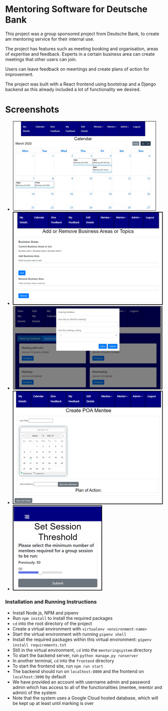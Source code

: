 # Mentoring Software for Deutsche Bank

This project was a group sponsored project from Deutsche Bank, to create am mentoring service for their internal use.

The project has features such as meeting booking and organisation, areas of expertise and feedback. Experts in a certain business area can create
meetings that other users can join.

Users can leave feedback on meertings and create plans of action for improvement.

The project was built with a React frontend using bootstrap and a Django backend as this already included a lot of functionality we desired.

# Screenshots

- ![Calendar-screen](photos/calendar-view.png)
- ![expertise](photos/area-of-expertise.png)
- ![feedback](photos/feedback-screen.png)
- ![plan-of-action](photos/plan-of-action.png)
- ![session threshold](photos/session-threshold.png)

### Installation and Running Instructions

* Install Node.js, NPM and pipenv
* Run `npm install` to install the required packages
* `cd` into the root directory of the project
* Create a virtual environment with `virtualenv <environment-name>`
* Start the virtual environment with running `pipenv shell`
* Install the required packages within this virtual environment: `pipenv install requirements.txt`
* Still in the virtual environment, `cd` into the `mentoringsystem` directory
* To start the backend server, run `python manage.py runserver`
* In another terminal, `cd` into the `frontend` directory
* To start the frontend site, run `npm run start`
* The backend should run on `localhost:8000` and the frontend on `localhost:3000` by default
* We have provided an account with username admin and password admin which has access to all of the functionalities (mentee, mentor and admin) of the system
* Note that the system uses a Google Cloud hosted database, which will be kept up at least until marking is over
